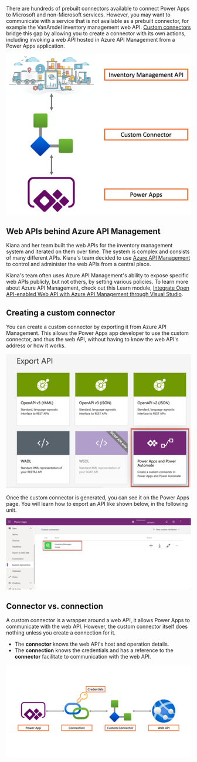 There are hundreds of prebuilt connectors available to connect Power Apps to Microsoft and non-Microsoft services. However, you may want to communicate with a service that is not available as a prebuilt connector, for example the VanArsdel inventory management web API. [Custom connectors][az cuscon] bridge this gap by allowing you to create a connector with its own actions, including invoking a web API hosted in Azure API Management from a Power Apps application.

![Custom Connector Overview][image-01]


## Web APIs behind Azure API Management ##

Kiana and her team built the web APIs for the inventory management system and iterated on them over time. The system is complex and consists of many different APIs. Kiana's team decided to use [Azure API Management][az apim] to control and administer the web APIs from a central place.

Kiana's team often uses Azure API Management's ability to expose specific web APIs publicly, but not others, by setting various policies. To learn more about Azure API Management, check out this Learn module, [Integrate Open API-enabled Web API with Azure API Management through Visual Studio][az learn apim].


## Creating a custom connector ##

You can create a custom connector by exporting it from Azure API Management. This allows the Power Apps app developer to use the custom connector, and thus the web API, without having to know the web API's address or how it works.

![Creating Custom Connector from API Management][image-02]

Once the custom connector is generated, you can see it on the Power Apps page. You will learn how to export an API like shown below, in the following unit.

![Custom Connector on Power Apps][image-03]


## Connector vs. connection ##

A custom connector is a wrapper around a web API, it allows Power Apps to communicate with the web API. However, the custom connector itself does nothing unless you create a connection for it.

* The **connector** knows the web API's host and operation details.
* The **connection** knows the credentials and has a reference to the **connector** facilitate to communication with the web API.

![Connector vs Connection][image-04]


[image-01]: ../media/02-what-are-custom-connectors-01.png
[image-02]: ../media/02-what-are-custom-connectors-02.png
[image-03]: ../media/02-what-are-custom-connectors-03.png
[image-04]: ../media/02-what-are-custom-connectors-04.png

[az apim]: https://docs.microsoft.com/azure/api-management/api-management-key-concepts
[az cuscon]: https://docs.microsoft.com/connectors/custom-connectors/
[az learn apim]: https://docs.microsoft.com/learn/modules/integrate-openapi-enabled-web-api-with-apim-and-visual-studio/
